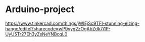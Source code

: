 # Arduino-project
https://www.tinkercad.com/things/jWlEjSc9TFI-stunning-elzing-hango/editel?sharecode=wP9vyg2zOgAbZdk7i1P-UyU5Tr27Eh3yZsNeYNBcqL0

